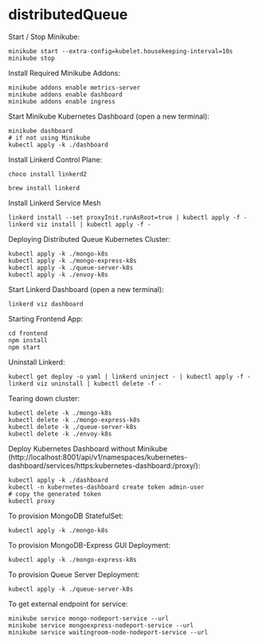# distributedQueue

Start / Stop Minikube:

```
minikube start --extra-config=kubelet.housekeeping-interval=10s
minikube stop
```

Install Required Minikube Addons:

```
minikube addons enable metrics-server
minikube addons enable dashboard
minikube addons enable ingress

```

Start Minikube Kubernetes Dashboard (open a new terminal):

```
minikube dashboard
# if not using Minikube
kubectl apply -k ./dashboard
```

Install Linkerd Control Plane:

```
choco install linkerd2
```

```
brew install linkerd
```

Install Linkerd Service Mesh

```
linkerd install --set proxyInit.runAsRoot=true | kubectl apply -f -
linkerd viz install | kubectl apply -f -
```

Deploying Distributed Queue Kubernetes Cluster:

```
kubectl apply -k ./mongo-k8s
kubectl apply -k ./mongo-express-k8s
kubectl apply -k ./queue-server-k8s
kubectl apply -k ./envoy-k8s
```

Start Linkerd Dashboard (open a new terminal):

```
linkerd viz dashboard
```

Starting Frontend App:

```
cd frontend
npm install
npm start
```

Uninstall Linkerd:

```
kubectl get deploy -o yaml | linkerd uninject - | kubectl apply -f -
linkerd viz uninstall | kubectl delete -f -
```

Tearing down cluster:

```
kubectl delete -k ./mongo-k8s
kubectl delete -k ./mongo-express-k8s
kubectl delete -k ./queue-server-k8s
kubectl delete -k ./envoy-k8s
```

Deploy Kubernetes Dashboard without Minikube (http://localhost:8001/api/v1/namespaces/kubernetes-dashboard/services/https:kubernetes-dashboard:/proxy/):

```
kubectl apply -k ./dashboard
kubectl -n kubernetes-dashboard create token admin-user
# copy the generated token
kubectl proxy
```

To provision MongoDB StatefulSet:

```
kubectl apply -k ./mongo-k8s
```

To provision MongoDB-Express GUI Deployment:

```
kubectl apply -k ./mongo-express-k8s
```

To provision Queue Server Deployment:

```
kubectl apply -k ./queue-server-k8s
```

To get external endpoint for service:

```
minikube service mongo-nodeport-service --url
minikube service mongoexpress-nodeport-service --url
minikube service waitingroom-node-nodeport-service --url
```
